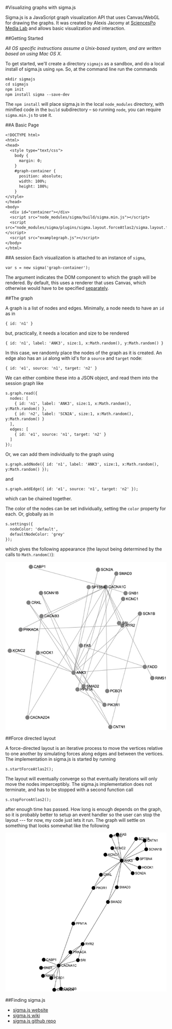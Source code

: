 #Visualizing graphs with sigma.js

Sigma.js is a JavaScript graph visualization API that uses Canvas/WebGL for
drawing the graphs.
It was created by Alexis Jacomy at
[SciencesPo Media Lab](http://www.medialab.sciences-po.fr) and allows basic
visualization and interaction.


##Getting Started

*All OS specific instructions assume a Unix-based system, and are written based on
using Mac OS X.*

To get started, we'll create a directory `sigmajs` as a sandbox, and do a local
install of sigma.js using `npm`.
So, at the command line run the commands

    mkdir sigmajs
    cd sigmajs
    npm init
    npm install sigma --save-dev

The `npm install` will place sigma.js in the local `node_modules` directory, with
minified code in the `build` subdirectory – so running `node`, you can
require `sigma.min.js` to use it.

##A Basic Page

    <!DOCTYPE html>
    <html>
    <head>
      <style type="text/css">
        body {
          margin: 0;
        }
        #graph-container {
          position: absolute;
          width: 100%;
          height: 100%;
        }
    </style>
    </head>
    <body>
      <div id="container"></div>
      <script src="node_modules/sigma/build/sigma.min.js"></script>
      <script src="node_modules/sigma/plugins/sigma.layout.forceAtlas2/sigma.layout.forceAtlas2.js"></script>
      <script src="examplegraph.js"></script>
    </body>
    </html>

##A session
Each visualization is attached to an instance of `sigma`,

    var s = new sigma('graph-container');

The argument indicates the DOM component to which the graph will be rendered.
By default, this uses a renderer that uses Canvas, which otherwise would have to
be specified [separately](https://github.com/jacomyal/sigma.js/wiki/Public-API).

##The graph

A graph is a list of nodes and edges.
Minimally, a node needs to have an `id` as in

    { id: 'n1' }

but, practically, it needs a location and size to be rendered

    { id: 'n1', label: 'ANK3', size:1, x:Math.random(), y:Math.random() }

In this case, we randomly place the nodes of the graph as it is created.
An edge also has an `id` along with id's for a `source` and `target` node:

    { id: 'e1', source: 'n1', target: 'n2' }

We can either combine these into a JSON object, and read them into the session
graph like

    s.graph.read({
      nodes: [
        { id: 'n1', label: 'ANK3', size:1, x:Math.random(), y:Math.random() },
        { id: 'n2', label: 'SCN2A', size:1, x:Math.random(), y:Math.random() }
      ],
      edges: [
        { id: 'e1', source: 'n1', target: 'n2' }
      ]
    });

Or, we can add them individually to the graph using

    s.graph.addNode({ id: 'n1', label: 'ANK3', size:1, x:Math.random(), y:Math.random() });

and

    s.graph.addEdge({ id: 'e1', source: 'n1', target: 'n2' });

which can be chained together.

The color of the nodes can be set individually, setting the `color` property
for each.
Or, globally as in

    s.settings({
      nodeColor: 'default',
      defaultNodeColor: 'grey'
    });

which gives the following appearance (the layout being determined by the calls to
`Math.random()`):

![Example graph with vertices of graph placed by randomly selecting position](sigma-random.jpg)

##Force directed layout

A force-directed layout is an iterative process to move the vertices relative to
one another by simulating forces along edges and between the vertices.
The implementation in sigma.js is started by running

    s.startForceAtlas2();

The layout will eventually converge so that eventually iterations will only move
the nodes imperceptibly.
The sigma.js implementation does not terminate, and has to be stopped with
a second function call

    s.stopForceAtlas2();

after enough time has passed.
How long is enough depends on the graph, so it is probably better to setup an
event handler so the user can stop the layout --- for now, my code just lets it run.
The graph will settle on something that looks somewhat like the following

![Force directed layout of graph](sigma-force.jpg)

##Finding sigma.js

- [sigma.js website](http://sigmajs.org)
- [sigma.js wiki](https://github.com/jacomyal/sigma.js/wiki)
- [sigma.js github repo](https://github.com/jacomyal/sigma.js)
